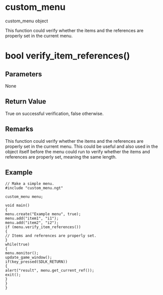 # custom_menu

custom_menu object

This function could verify whether the items and the references are properly set in the current menu.

# bool verify_item_references()

## Parameters

None

## Return Value

True on successful verification, false otherwise.

## Remarks

This function could verify whether the items and the references are properly set in the current menu. This could be useful and also used in the object itself before the menu could run to verify whether the items and references are properly set, meaning the same length.

## Example

```
// Make a simple menu.
#include "custom_menu.ngt"

custom_menu menu;

void main()
{
menu.create("Example menu", true);
menu.add("item1", "i1");
menu.add("item2", "i2");
if (menu.verify_item_references())
{
// Items and references are properly set.
}
while(true)
{
menu.monitor();
update_game_window();
if(key_pressed(SDLK_RETURN))
{
alert("result", menu.get_current_ref());
exit();
}
}
}
```

